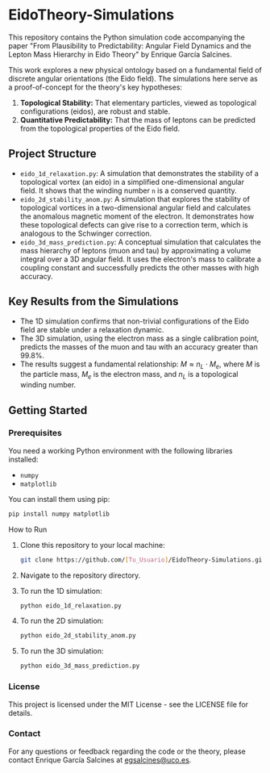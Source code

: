 # EidoTheory-Simulations

This repository contains the Python simulation code accompanying the paper "From Plausibility to Predictability: Angular Field Dynamics and the Lepton Mass Hierarchy in Eido Theory" by Enrique García Salcines.

This work explores a new physical ontology based on a fundamental field of discrete angular orientations (the Eido field). The simulations here serve as a proof-of-concept for the theory's key hypotheses:
1.  **Topological Stability:** That elementary particles, viewed as topological configurations (eidos), are robust and stable.
2.  **Quantitative Predictability:** That the mass of leptons can be predicted from the topological properties of the Eido field.

## Project Structure

* `eido_1d_relaxation.py`: A simulation that demonstrates the stability of a topological vortex (an eido) in a simplified one-dimensional angular field. It shows that the winding number `n` is a conserved quantity.
* `eido_2d_stability_anom.py`: A simulation that explores the stability of topological vortices in a two-dimensional angular field and calculates the anomalous magnetic moment of the electron. It demonstrates how these topological defects can give rise to a correction term, which is analogous to the Schwinger correction.
* `eido_3d_mass_prediction.py`: A conceptual simulation that calculates the mass hierarchy of leptons (muon and tau) by approximating a volume integral over a 3D angular field. It uses the electron's mass to calibrate a coupling constant and successfully predicts the other masses with high accuracy.

## Key Results from the Simulations

* The 1D simulation confirms that non-trivial configurations of the Eido field are stable under a relaxation dynamic.
* The 3D simulation, using the electron mass as a single calibration point, predicts the masses of the muon and tau with an accuracy greater than 99.8%.
* The results suggest a fundamental relationship: $M \approx n_L \cdot M_e$, where $M$ is the particle mass, $M_e$ is the electron mass, and $n_L$ is a topological winding number.

## Getting Started

### Prerequisites

You need a working Python environment with the following libraries installed:
* `numpy`
* `matplotlib`

You can install them using pip:
```bash
pip install numpy matplotlib
```
How to Run
  1. Clone this repository to your local machine:
     ```bash
     git clone https://github.com/[Tu_Usuario]/EidoTheory-Simulations.git
     ```
  2. Navigate to the repository directory.
  
  3. To run the 1D simulation:
     ```bash
     python eido_1d_relaxation.py
     ```
  4. To run the 2D simulation:
     ```bash
     python eido_2d_stability_anom.py
     ```
  5. To run the 3D simulation:
     ```bash
     python eido_3d_mass_prediction.py
     ```
### License 
This project is licensed under the MIT License - see the LICENSE file for details.

### Contact
For any questions or feedback regarding the code or the theory, please contact Enrique García Salcines at egsalcines@uco.es.
